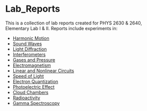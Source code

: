 # Lab_Reports
This is a collection of lab reports created for PHYS 2630 & 2640, Elementary Lab I & II.
Reports include experiments in:
- [Harmonic Motion](https://github.com/dbeauch/Lab_Reports/blob/main/Report02_drb5wqd.pdf)
- [Sound Waves](https://github.com/dbeauch/Lab_Reports/blob/main/Report03_drb5wqd.pdf)
- [Light Diffraction](https://github.com/dbeauch/Lab_Reports/blob/main/Report04_drb5wqd.pdf)
- [Interferometers](https://github.com/dbeauch/Lab_Reports/blob/main/Report05_drb5wqd.pdf)
- [Gases and Pressure](https://github.com/dbeauch/Lab_Reports/blob/main/Report07_drb5wqd.pdf)
- [Electromagnetism](https://github.com/dbeauch/Lab_Reports/blob/main/Report09_drb5wqd.pdf)
- [Linear and Nonlinear Circuits](https://github.com/dbeauch/Lab_Reports/blob/main/Report11_drb5wqd.pdf)
- [Speed of Light](https://github.com/dbeauch/Lab_Reports/blob/main/Report12_drb5wqd.pdf)
- [Electron Quantization](https://github.com/dbeauch/Lab_Reports/blob/main/Report13_drb5wqd.pdf)
- [Photoelectric Effect](https://github.com/dbeauch/Lab_Reports/blob/main/Report13_drb5wqd.pdf)
- [Cloud Chambers](https://github.com/dbeauch/Lab_Reports/blob/main/Report14_drb5wqd.pdf)
- [Radioactivity](https://github.com/dbeauch/Lab_Reports/blob/main/Report14_drb5wqd.pdf)
- [Gamma Spectroscopy](https://github.com/dbeauch/Lab_Reports/blob/main/Report15_drb5wqd.pdf)
